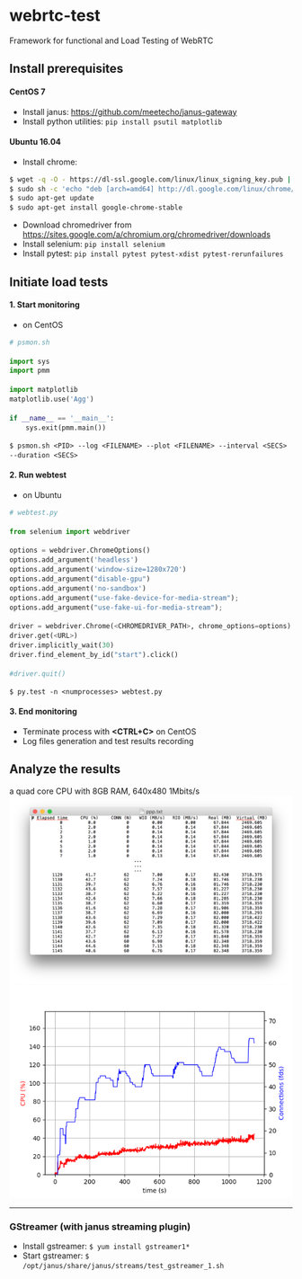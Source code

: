 # webrtc-test
Framework for functional and Load Testing of WebRTC

## Install prerequisites
#### CentOS 7
* Install janus: https://github.com/meetecho/janus-gateway
* Install python utilities: `pip install psutil matplotlib`

#### Ubuntu 16.04
* Install chrome: 
```bash
$ wget -q -O - https://dl-ssl.google.com/linux/linux_signing_key.pub | sudo apt-key add -
$ sudo sh -c 'echo "deb [arch=amd64] http://dl.google.com/linux/chrome/deb/ stable main" >> /etc/apt/sources.list.d/google.list'
$ sudo apt-get update
$ sudo apt-get install google-chrome-stable
```
* Download chromedriver from https://sites.google.com/a/chromium.org/chromedriver/downloads
* Install selenium: `pip install selenium`
* Install pytest:  `pip install pytest pytest-xdist pytest-rerunfailures`

## Initiate load tests ##
#### 1. Start monitoring
* on CentOS
```python
# psmon.sh

import sys
import pmm

import matplotlib
matplotlib.use('Agg')

if __name__ == '__main__':
    sys.exit(pmm.main())
```
`$ psmon.sh <PID> --log <FILENAME> --plot <FILENAME> --interval <SECS> --duration <SECS>`
 
#### 2. Run webtest
* on Ubuntu
```python
# webtest.py

from selenium import webdriver

options = webdriver.ChromeOptions()
options.add_argument('headless')
options.add_argument('window-size=1280x720')
options.add_argument("disable-gpu")
options.add_argument('no-sandbox')
options.add_argument("use-fake-device-for-media-stream");
options.add_argument("use-fake-ui-for-media-stream");

driver = webdriver.Chrome(<CHROMEDRIVER_PATH>, chrome_options=options)
driver.get(<URL>)
driver.implicitly_wait(30)
driver.find_element_by_id("start").click()

#driver.quit()
```
`$ py.test -n <numprocesses> webtest.py`

#### 3. End monitoring
* Terminate process with **<CTRL+C>** on CentOS
* Log files generation and test results recording

## Analyze the results ##
a quad core CPU with 8GB RAM, 640x480 1Mbits/s
![pslog.txt](images/pslog_txt.png)
![pslog.png](images/pslog.png)

<hr/>

### GStreamer (with janus streaming plugin)
* Install gstreamer: `$ yum install gstreamer1*`
* Start gstreamer: `$ /opt/janus/share/janus/streams/test_gstreamer_1.sh`
